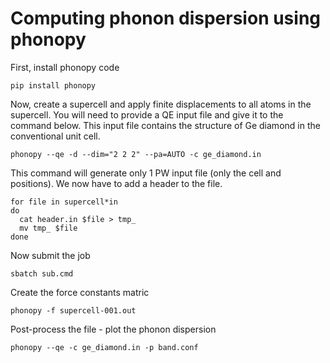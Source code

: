 # Computing phonon dispersion using phonopy

First, install phonopy code
```
pip install phonopy
```

Now, create a supercell and apply finite displacements to all atoms in the supercell.
You will need to provide a QE input file and give it to the command below. This 
input file contains the structure of Ge diamond in the conventional unit cell.
```
phonopy --qe -d --dim="2 2 2" --pa=AUTO -c ge_diamond.in
```

This command will generate only 1 PW input file (only the cell and positions). We now have 
to add a header to the file.
```
for file in supercell*in
do
  cat header.in $file > tmp_
  mv tmp_ $file
done
```

Now submit the job
```
sbatch sub.cmd
```

Create the force constants matric
```
phonopy -f supercell-001.out
```

Post-process the file - plot the phonon dispersion
```
phonopy --qe -c ge_diamond.in -p band.conf
```


